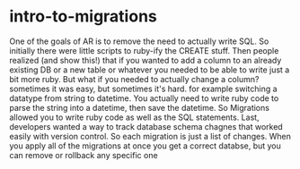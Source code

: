 # intro-to-migrations

One of the goals of AR is to remove the need to actually write SQL. So initially there were little scripts to ruby-ify the CREATE stuff. Then people realized (and show this!) that if you wanted to add a column to an already existing DB or a new table or whatever you needed to be able to write just a bit more ruby. But what if you needed to actually change a column? sometimes it was easy, but sometimes it's hard. for example switching a datatype from string to datetime. You actually need to write ruby code to parse the string into a datetime, then save the datetime. So Migrations allowed you to write ruby code as well as the SQL statements. Last, developers wanted a way to track database schema chagnes that worked easily with version control. So each migration is just a list of changes. When you apply all of the migrations at once you get a correct databse, but you can remove or rollback any specific one

